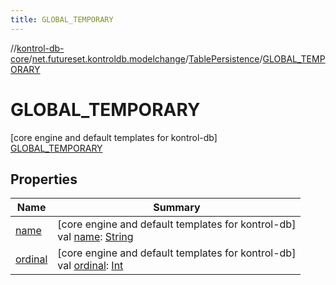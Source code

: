 ```yaml
---
title: GLOBAL_TEMPORARY
---
```

//[kontrol-db-core](../../../../index.html)/[net.futureset.kontroldb.modelchange](../../index.html)/[TablePersistence](../index.html)/[GLOBAL_TEMPORARY](index.html)



# GLOBAL_TEMPORARY



[core engine and default templates for kontrol-db]\
[GLOBAL_TEMPORARY](index.html)



## Properties


| Name | Summary |
|---|---|
| [name](../-n-o-r-m-a-l/index.html#-372974862%2FProperties%2F894165660) | [core engine and default templates for kontrol-db]<br>val [name](../-n-o-r-m-a-l/index.html#-372974862%2FProperties%2F894165660): [String](https://kotlinlang.org/api/latest/jvm/stdlib/kotlin/-string/index.html) |
| [ordinal](../-n-o-r-m-a-l/index.html#-739389684%2FProperties%2F894165660) | [core engine and default templates for kontrol-db]<br>val [ordinal](../-n-o-r-m-a-l/index.html#-739389684%2FProperties%2F894165660): [Int](https://kotlinlang.org/api/latest/jvm/stdlib/kotlin/-int/index.html) |

